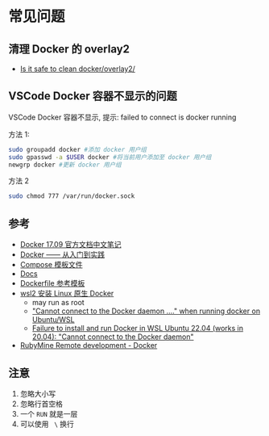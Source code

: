 # 常见问题

## 清理 Docker 的 overlay2

- [Is it safe to clean docker/overlay2/](https://stackoverflow.com/questions/46672001/is-it-safe-to-clean-docker-overlay2)

## VSCode Docker 容器不显示的问题

VSCode Docker 容器不显示, 提示: failed to connect is docker running

方法 1:

```bash
sudo groupadd docker #添加 docker 用户组
sudo gpasswd -a $USER docker #将当前用户添加至 docker 用户组
newgrp docker #更新 docker 用户组
```

方法 2

```bash
sudo chmod 777 /var/run/docker.sock
```

## 参考

- [Docker 17.09 官方文档中文笔记](https://octowhale.gitbooks.io/docker-doc-cn-dev/content/)
- [Docker —— 从入门到实践](https://doc.yonyoucloud.com/doc/docker_practice/index.html)
- [Compose 模板文件](https://yeasy.gitbook.io/docker_practice/compose/compose_file)
- [Docs](https://docs.docker.com/engine/reference/builder/)
- [Dockerfile 参考模板](https://dockone.io/article/9658)
- [wsl2 安装 Linux 原生 Docker](https://zhuanlan.zhihu.com/p/421998834)
  - may run as root
  - ["Cannot connect to the Docker daemon ...." when running docker on Ubuntu/WSL](https://askubuntu.com/questions/1402272/cannot-connect-to-the-docker-daemon-when-running-docker-on-ubuntu-wsl)
  - [Failure to install and run Docker in WSL Ubuntu 22.04 (works in 20.04): "Cannot connect to the Docker daemon"](https://github.com/docker/for-linux/issues/1406)
- [RubyMine Remote development - Docker](https://www.jetbrains.com/help/ruby/docker.html)

## 注意

1. 忽略大小写
2. 忽略行首空格
3. 一个 `RUN` 就是一层
4. 可以使用 ` \` 换行
